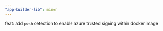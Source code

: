 ```yaml
---
"app-builder-lib": minor
---
```


feat: add `pwsh` detection to enable azure trusted signing within docker image
